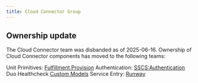 ```yaml
---
title: Cloud Connector Group
---
```


## Ownership update

The Cloud Connector team was disbanded as of 2025-06-16. Ownership of Cloud Connector components has moved to the following teams:

Unit Primitives: [Fulfillment Provision](/handbook/engineering/development/fulfillment/provision/)
Authentication: [SSCS:Authentication](/handbook/engineering/development/sec/software-supply-chain-security/authentication/)
Duo Healthcheck [Custom Models](/handbook/engineering/ai/custom-models/)
Service Entry: [Runway](/handbook/engineering/infrastructure/team/runway/)
